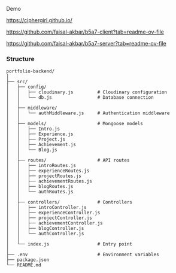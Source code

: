 Demo 

https://ciphergirl.github.io/



https://github.com/faisal-akbar/b5a7-client?tab=readme-ov-file


https://github.com/faisal-akbar/b5a7-server?tab=readme-ov-file


### Structure

```plaintext
portfolio-backend/
│
├── src/
│   ├── config/
│   │   ├── cloudinary.js         # Cloudinary configuration
│   │   └── db.js                 # Database connection
│   │
│   ├── middleware/
│   │   └── authMiddleware.js     # Authentication middleware
│   │
│   ├── models/                   # Mongoose models
│   │   ├── Intro.js
│   │   ├── Experience.js
│   │   ├── Project.js
│   │   ├── Achievement.js
│   │   └── Blog.js
│   │
│   ├── routes/                   # API routes
│   │   ├── introRoutes.js
│   │   ├── experienceRoutes.js
│   │   ├── projectRoutes.js
│   │   ├── achievementRoutes.js
│   │   ├── blogRoutes.js
│   │   └── authRoutes.js
│   │
│   ├── controllers/              # Controllers
│   │   ├── introController.js
│   │   ├── experienceController.js
│   │   ├── projectController.js
│   │   ├── achievementController.js
│   │   ├── blogController.js
│   │   └── authController.js
│   │
│   └── index.js                  # Entry point
│
├── .env                          # Environment variables
├── package.json
└── README.md

```
